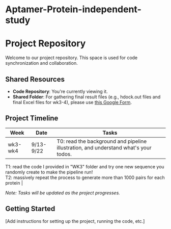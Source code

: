 # Aptamer-Protein-independent-study

# Project Repository

Welcome to our project repository. This space is used for code synchronization and collaboration.

## Shared Resources

- **Code Repository**: You're currently viewing it.
- **Shared Folder**: For gathering final result files (e.g., hdock.out files and final Excel files for wk3-4), please use [this Google Form](https://docs.google.com/forms/d/e/1FAIpQLSfFbKa1EJXjUej9CEFCLFRBD9JPUyrNlawCveFGuFYYlzbN3g/viewform).

## Project Timeline

| Week | Date | Tasks |
|------|------|-------|
| wk3-wk4 | 9/13-9/22 | T0: read the background and pipeline illustration, and understand what's your todos. <br>
T1: read the code I provided in "WK3" folder and try one new sequence you randomly create to make the pipeline run! <br> 
T2: massively repeat the process to generate more than 1000 pairs for each protein |

*Note: Tasks will be updated as the project progresses.*

## Getting Started

[Add instructions for setting up the project, running the code, etc.]
